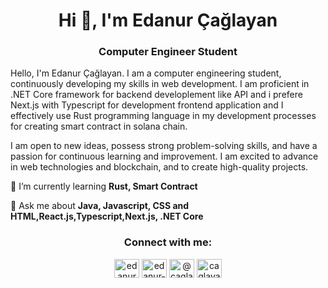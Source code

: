 <h1 align="center">Hi 👋, I'm Edanur Çağlayan</h1>
<h3 align="center">Computer Engineer Student</h3>

<p>Hello, I'm Edanur Çağlayan. I am a computer engineering student, continuously developing my skills in web development. I am proficient in .NET Core framework for backend developlement like API and i prefere Next.js with Typescript for development frontend application and I effectively use Rust programming language in my development processes for creating smart contract in solana chain. 

I am open to new ideas, possess strong problem-solving skills, and have a passion for continuous learning and improvement. I am excited to advance in web technologies and blockchain, and to create high-quality projects.
</p>

🌱 I’m currently learning **Rust, Smart Contract**

 💬 Ask me about **Java, Javascript, CSS and HTML,React.js,Typescript,Next.js, .NET Core**


<h3 align="center">Connect with me:</h3>
<p align="center">
<a href="https://linkedin.com/in/edanurcaglayan" target="blank"><img align="center" src="https://raw.githubusercontent.com/rahuldkjain/github-profile-readme-generator/master/src/images/icons/Social/linked-in-alt.svg" alt="edanurcaglayan" height="30" width="40" /></a>
<a href="https://stackoverflow.com/users/edanur-caglayan" target="blank"><img align="center" src="https://raw.githubusercontent.com/rahuldkjain/github-profile-readme-generator/master/src/images/icons/Social/stack-overflow.svg" alt="edanur-caglayan" height="30" width="40" /></a>
<a href="https://medium.com/@caglayanedanur23" target="blank"><img align="center" src="https://raw.githubusercontent.com/rahuldkjain/github-profile-readme-generator/master/src/images/icons/Social/medium.svg" alt="@caglayanedanur23" height="30" width="40" /></a>
<a href="https://www.hackerrank.com/caglayanedanur23" target="blank"><img align="center" src="https://raw.githubusercontent.com/rahuldkjain/github-profile-readme-generator/master/src/images/icons/Social/hackerrank.svg" alt="caglayanedanur23" height="30" width="40" /></a>
</p>

</div>
